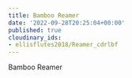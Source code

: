 ```yaml
---
title: Bamboo Reamer
date: '2022-09-28T20:25:04+00:00'
published: true
cloudinary_ids:
- ellisflutes2018/Reamer_cdrlbf
---
```


Bamboo Reamer